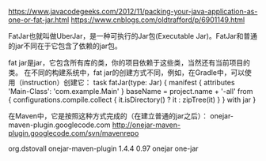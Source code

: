 https://www.javacodegeeks.com/2012/11/packing-your-java-application-as-one-or-fat-jar.html
https://www.cnblogs.com/oldtrafford/p/6901149.html

FatJar也就叫做UberJar，是一种可执行的Jar包(Executable Jar)。FatJar和普通的jar不同在于它包含了依赖的jar包。


fat jar是jar，它包含所有库的类，你的项目依赖于这些类，当然还有当前项目的类。
在不同的构建系统中，fat jar的创建方式不同，例如，在Gradle中，可以使用（instruction）创建它：
task fatJar(type: Jar) {
    manifest {
        attributes 'Main-Class': 'com.example.Main'
    }
    baseName = project.name + '-all'
    from { configurations.compile.collect { it.isDirectory() ? it : zipTree(it) } }
    with jar
}


在Maven中，它是按照这种方式完成的（在建立普通的jar之后）：
<pluginrepositories>
    <pluginrepository>
        <id>onejar-maven-plugin.googlecode.com</id>
        <url>http://onejar-maven-plugin.googlecode.com/svn/mavenrepo</url>
    </pluginrepository>
</pluginrepositories>

<!-- ... -->

<plugin>
    <groupid>org.dstovall</groupid>
    <artifactid>onejar-maven-plugin</artifactid>
    <version>1.4.4</version>
    <executions>
        <execution>
            <configuration>
                <onejarversion>0.97</onejarversion>
                <classifier>onejar</classifier>
            </configuration>
            <goals>
                <goal>one-jar</goal>
            </goals>
        </execution>
   </executions>
</plugin>

